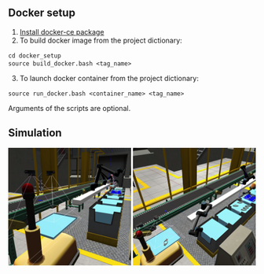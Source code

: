 ## Docker setup
1. [Install docker-ce package](https://docs.docker.com/install/linux/docker-ce/ubuntu/)
2. To build docker image from the project dictionary:
```
cd docker_setup
source build_docker.bash <tag_name>
```
3. To launch docker container from the project dictionary:
```
source run_docker.bash <container_name> <tag_name>
```
Arguments of the scripts are optional.


## Simulation

![sim oops](https://github.com/NickoDema/facility_sim/blob/master/docs/pics/ariac_sim.png)

